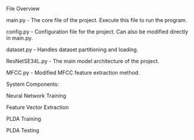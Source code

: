 File Overview

main.py - The core file of the project. Execute this file to run the program.

config.py - Configuration file for the project. Can also be modified directly in main.py.

dataset.py - Handles dataset partitioning and loading.

ResNetSE34L.py - The main model architecture of the project.

MFCC.py - Modified MFCC feature extraction method.


System Components:

Neural Network Training

Feature Vector Extraction

PLDA Training

PLDA Testing

